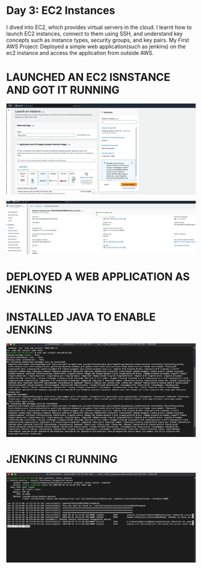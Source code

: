 
# Day 3: EC2 Instances
I dived into EC2, which provides virtual servers in the cloud. I learnt how to launch EC2 instances, connect to them using SSH, and understand key concepts such as instance types, security groups, and key pairs.
My First AWS Project: Deployed a simple web application(such as jenkins) on the ec2 instance and access the application from outside AWS.

# LAUNCHED AN EC2 ISNSTANCE AND GOT IT RUNNING
![](https://github.com/urstrulybutch/MY-AWS-CLOUD-PROJECTS/blob/Day-3/CREATED%20EC2%20INSTANCE%20.png)

![](https://github.com/urstrulybutch/MY-AWS-CLOUD-PROJECTS/blob/main/EC2%20INSTANCE%20RUNNING.png)

# DEPLOYED A WEB APPLICATION AS JENKINS

# INSTALLED JAVA TO ENABLE JENKINS
![](https://github.com/urstrulybutch/MY-AWS-CLOUD-PROJECTS/blob/main/installed%20java%20on%20ubuntu%20.png)

# JENKINS CI RUNNING
![](https://github.com/urstrulybutch/MY-AWS-CLOUD-PROJECTS/blob/main/JENKIN%20CI%20RUNNING.png)
